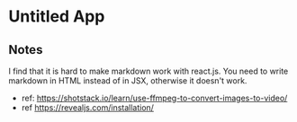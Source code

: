 # Untitled App


## Notes

I find that it is hard to make markdown work with react.js.
You need to write markdown in HTML instead of in JSX, otherwise it doesn't work.

- ref: https://shotstack.io/learn/use-ffmpeg-to-convert-images-to-video/
- ref https://revealjs.com/installation/
